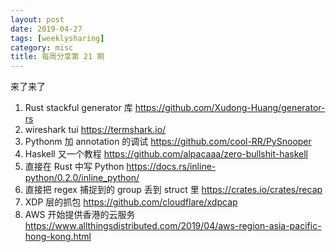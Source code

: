 ```yaml
---
layout: post
date: 2019-04-27
tags: [weeklysharing]
category: misc
title: 每周分享第 21 期
---
```


来了来了

1. Rust stackful generator 库 https://github.com/Xudong-Huang/generator-rs
2. wireshark tui https://termshark.io/
3. Pythonm 加 annotation 的调试 https://github.com/cool-RR/PySnooper
4. Haskell 又一个教程 https://github.com/alpacaaa/zero-bullshit-haskell
5. 直接在 Rust 中写 Python https://docs.rs/inline-python/0.2.0/inline_python/
6. 直接把 regex 捕捉到的 group 丢到 struct 里 https://crates.io/crates/recap
7. XDP 层的抓包 https://github.com/cloudflare/xdpcap
8. AWS 开始提供香港的云服务 https://www.allthingsdistributed.com/2019/04/aws-region-asia-pacific-hong-kong.html
